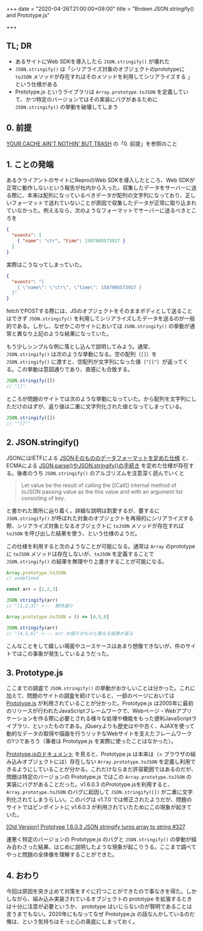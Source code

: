 +++
date = "2020-04-26T21:00:00+09:00"
title = "Broken JSON.stringify() and Prototype.js"

+++

## TL; DR

- あるサイトにWeb SDKを導入したら `JSON.stringify()` が壊れた
- `JSON.stringify()` は「シリアライズ対象のオブジェクトのprototypeに `toJSON` メソッドが存在すればそのメソッドを利用してシリアライズする 」という仕様がある
- Prototype.js というライブラリは `Array.prototype.toJSON` を定義していて、かつ特定のバージョンではその実装にバグがあるために `JSON.stringify()` の挙動を破壊してしまう

## 0. 前提

[YOUR CACHE AIN'T NOTHIN' BUT TRASH](https://edwardkenfox.com/blog/your-cache-aint-nothin-but-trash/) の「0. 前提」を参照のこと

## 1. ことの発端

あるクライアントのサイトにReproのWeb SDKを導入したところ、Web SDKが正常に動作しないという報告が社内から入った。収集したデータをサーバーに送る際に、本来は配列になっているべきデータが配列の文字列になっており、正しいフォーマットで送れていないことが原因で収集したデータが正常に取り込まれていなかった。例えるなら、次のようなフォーマットでサーバーに送るべきところを

```json
{
  "events": [
    { "name": "ctr", "time": 1587905573917 }
  ]
}
```

実際はこうなってしまっていた。

```json
{
  "events": "[
    { \"name\": \"ctr\", \"time\": 1587905573917 }
  ]"
}
```

fetchでPOSTする際には、JSのオブジェクトをそのままボディとして送ることはできず `JSON.stringify()` を利用してシリアライズしたデータを送るのが一般的である。しかし、なぜかこのサイトにおいては `JSON.stringify()` の挙動が通常と異なり上記のような結果になっていた。

もう少しシンプルな例に落とし込んで説明してみよう。通常、 `JSON.stringify()` は次のような挙動になる。空の配列（`[]`）を `JSON.stringify()` に渡すと、空配列が文字列になった値（`"[]"`）が返ってくる。この挙動は意図通りであり、直感にも合致する。

```javascript
JSON.stringify([])
// "[]"
```

ところが問題のサイトでは次のような挙動になっていた。から配列を文字列にしただけのはずが、返り値は二重に文字列化された値となってしまっている。

```javascript
JSON.stringify([])
// ""[]""
```

## 2. JSON.stringify()

JSONにはIETFによる [JSONそのもののデータフォーマットを定めた仕様](https://tools.ietf.org/html/rfc7159) と、ECMAによる [JSON.parse()やJSON.stringify()の手続き](https://www.ecma-international.org/ecma-262/5.1/#sec-15.12.1.2) を定めた仕様が存在する。後者のうち `JSON.stringify()` のアルゴリズムを注意深く読んでいくと

> Let value be the result of calling the [[Call]] internal method of toJSON passing value as the this value and with an argument list consisting of key.

と書かれた箇所に辿り着く。詳細な説明は割愛するが、要するに `JSON.stringify()` が呼ばれた対象のオブジェクトを再帰的にシリアライズする際、シリアライズ対象となるオブジェクトに `toJSON` メソッドが存在すれば `toJSON` を呼び出した結果を使う、という仕様のようだ。

この仕様を利用すると次のようなことが可能になる。通常は `Array` のprototypeに `toJSON` メソッドは存在しないが、`toJSON` を定義することで `JSON.stringify()` の結果を無理やり上書きすることが可能になる。

```js
Array.prototype.toJSON
// undefined

const arr = [1,2,3]

JSON.stringify(arr)
// "[1,2,3]" <--- 期待通り

Array.prototype.toJSON = () => [4,5,6]

JSON.stringify(arr)
// "[4,5,6]" <--- arr の値そのものと異なる結果が返る
```

こんなことをして嬉しい場面やユースケースはあまり想像できないが、件のサイトではこの事象が発生しているようだった。

## 3. Prototype.js

ここまでの調査で `JSON.stringify()` の挙動がおかしいことは分かった。これに加えて、問題のサイトの調査を続けていると、一部のページにおいては [Prototype.js](http://prototypejs.org/) が利用されていることが分かった。Prototype.js は2005年に最初のリリースが行われたJavaScriptフレームワークで、Webページ・Webアプリケーションを作る際に必要とされる様々な処理や機能をもった便利JavaScriptライブラリ、といったものである。jQueryよりも歴史はやや古く、AJAXを使って動的なデータの取得や描画を行うリッチなWebサイトを支えたフレームワークの1つであろう（筆者は Prototype.js を実際に使ったことはなかった）。

[Prototype.jsのドキュメント](http://prototypejs.org/learn/json.html) を見ると、Prototype.js は本来は（= ブラウザの組み込みオブジェクトには）存在しない `Array.prototype.toJSON` を定義し利用できるようにしていることが分かる。これだけならまだ許容範囲ではあるのだが、問題は特定のバージョンの Prototype.js ではこの `Array.prototype.toJSON` の実装にバグがあることだった。v1.6.0.3 のPrototype.jsを利用すると、`Array.prototype.toJSON` のバグに起因して `JSON.stringify([])` が二重に文字列化されてしまうらしい。このバグは v1.7.0 では修正されたようだが、問題のサイトではピンポイントに v1.6.0.3 が利用されていたためにこの現象が起きていた。

[[Old Version] Prototype 1.6.0.3 JSON stringify turns array to string #327](https://github.com/prototypejs/prototype/issues/327)

運悪く特定のバージョンの Prototype.js のバグと `JSON.stringify()` の挙動が組み合わさった結果、はじめに説明したような現象が起こりうる。ここまで調べてやっと問題の全体像を理解することができた。

## 4. おわり

今回は原因を突き止めて対策をすぐに打つことができたので事なきを得た。しかしながら、組み込み実装されているオブジェクトの prototype を拡張するときは十分に注意が必要というか、 prototype はいじらないのが賢明であることは言うまでもない。2020年にもなってなぜ Prototype.js の話なんかしているのだ俺は、という気持ちはそっと心の奥底にしまっておく。

